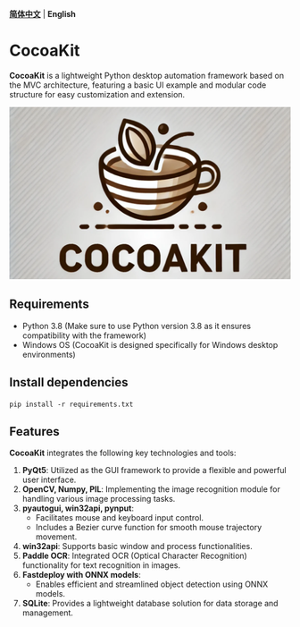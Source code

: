 **[简体中文](README.md)** | **English**

# CocoaKit

**CocoaKit** is a lightweight Python desktop automation framework based on the MVC architecture, featuring a basic UI example and modular code structure for easy customization and extension.

![CocoaKit Logo](logo.png)

## Requirements

- Python 3.8 (Make sure to use Python version 3.8 as it ensures compatibility with the framework)
- Windows OS (CocoaKit is designed specifically for Windows desktop environments)

## Install dependencies

```
pip install -r requirements.txt
```

## Features

**CocoaKit** integrates the following key technologies and tools:

1. **PyQt5**: Utilized as the GUI framework to provide a flexible and powerful user interface.
2. **OpenCV, Numpy, PIL**: Implementing the image recognition module for handling various image processing tasks.
3. **pyautogui, win32api, pynput**: 
   - Facilitates mouse and keyboard input control.
   - Includes a Bezier curve function for smooth mouse trajectory movement.
4. **win32api**: Supports basic window and process functionalities.
5. **Paddle OCR**: Integrated OCR (Optical Character Recognition) functionality for text recognition in images.
6. **Fastdeploy with ONNX models**: 
   - Enables efficient and streamlined object detection using ONNX models.
7. **SQLite**: Provides a lightweight database solution for data storage and management.

